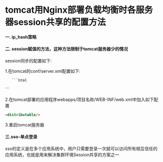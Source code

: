 # tomcat用Nginx部署负载均衡时各服务器session共享的配置方法

#### 一. ip_hash策略

#### 二. session赋值的方法，这种方法限制于tomcat服务器少的情况

session同步的配置如下:

  1.在tomcat的conf/server.xml配置如下:

       ```html
<Cluster className="org.apache.catalina.ha.tcp.SimpleTcpCluster"/>
       ```

 2.在tomcat部署的应用程序webapps/项目名称/WEB-INF/web.xml中加入如下配置

```html
<distributable/>
```

3.重启tomcat服务器

#### 三.sso-单点登录

sso的定义是在多个应用系统中，用户只需要登录一次就可以访问所有相互信任的应用系统，也就是用来解决集群环境Session共享的方案之一